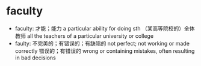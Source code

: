 # faculty

- faculty: 才能；能力 a particular ability for doing sth （某高等院校的）全体教师 all the teachers of a particular university or college
- faulty: 不完美的；有错误的；有缺陷的 not perfect; not working or made correctly 错误的；有错误的 wrong or containing mistakes, often resulting in bad decisions
